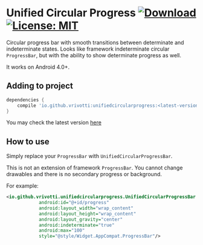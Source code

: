 # Unified Circular Progress  [ ![Download](https://api.bintray.com/packages/vrivotti/maven/unifiedcircularprogress/images/download.svg) ](https://bintray.com/vrivotti/maven/unifiedcircularprogress/_latestVersion) [![License: MIT](https://img.shields.io/badge/License-MIT-yellow.svg)](https://opensource.org/licenses/MIT)

Circular progress bar with smooth transitions between determinate and indeterminate states. Looks like framework indeterminate circular `ProgressBar`, but with the ability to show determinate progress as well.

It works on Android 4.0+.

## Adding to project

```groovy
dependencies {
    compile 'io.github.vrivotti:unifiedcircularprogress:<latest-version>'
}
```

You may check the latest version [here](https://bintray.com/vrivotti/maven/unifiedcircularprogress/_latestVersion)

## How to use

Simply replace your `ProgressBar` with `UnifiedCircularProgressBar`.

This is not an extension of framework `ProgressBar`. You cannot change drawables and there is no secondary progress or background.

For example:

```xml
<io.github.vrivotti.unifiedcircularprogress.UnifiedCircularProgressBar
            android:id="@+id/progress"
            android:layout_width="wrap_content"
            android:layout_height="wrap_content"
            android:layout_gravity="center"
            android:indeterminate="true"
            android:max="100"
            style="@style/Widget.AppCompat.ProgressBar"/>
```

